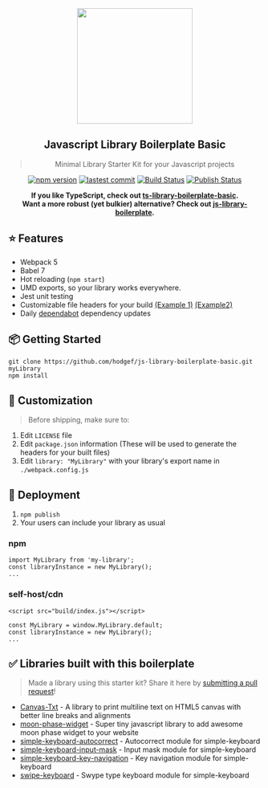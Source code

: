  <div align="center">
 <img align="center" width="230" src="https://i.imgur.com/pGGFGpi.png" />
  <h2>Javascript Library Boilerplate Basic</h2>
  <blockquote>Minimal Library Starter Kit for your Javascript projects</blockquote>
 
 <a href="https://www.npmjs.com/package/@hodgef/js-library-boilerplate-basic"><img src="https://badgen.net/npm/v/@hodgef/js-library-boilerplate-basic?color=blue" alt="npm version"></a> <a href="https://github.com/hodgef/js-library-boilerplate-basic"><img src="https://img.shields.io/github/last-commit/hodgef/js-library-boilerplate-basic" alt="lastest commit"></a> <a href="https://github.com/hodgef/js-library-boilerplate-basic/actions"><img alt="Build Status" src="https://github.com/hodgef/js-library-boilerplate-basic/workflows/Build/badge.svg?color=green" /></a> <a href="https://github.com/hodgef/js-library-boilerplate-basic/actions"> <img alt="Publish Status" src="https://github.com/hodgef/js-library-boilerplate-basic/workflows/Publish/badge.svg?color=green" /></a>
 
<strong>If you like TypeScript, check out [ts-library-boilerplate-basic](https://github.com/hodgef/ts-library-boilerplate-basic).</strong><br />
<strong>Want a more robust (yet bulkier) alternative? Check out [js-library-boilerplate](https://github.com/hodgef/js-library-boilerplate).</strong><br />
</div>

## ⭐️ Features

- Webpack 5
- Babel 7
- Hot reloading (`npm start`)
- UMD exports, so your library works everywhere.
- Jest unit testing
- Customizable file headers for your build [(Example 1)](https://github.com/hodgef/js-library-boilerplate-basic/blob/master/build/index.js) [(Example2)](https://github.com/hodgef/js-library-boilerplate-basic/blob/master/build/css/index.css)
- Daily [dependabot](https://dependabot.com) dependency updates

## 📦 Getting Started

```
git clone https://github.com/hodgef/js-library-boilerplate-basic.git myLibrary
npm install
```

## 💎 Customization

> Before shipping, make sure to:

1. Edit `LICENSE` file
2. Edit `package.json` information (These will be used to generate the headers for your built files)
3. Edit `library: "MyLibrary"` with your library's export name in `./webpack.config.js`

## 🚀 Deployment

1. `npm publish`
2. Your users can include your library as usual

### npm

```
import MyLibrary from 'my-library';
const libraryInstance = new MyLibrary();
...
```

### self-host/cdn

```
<script src="build/index.js"></script>

const MyLibrary = window.MyLibrary.default;
const libraryInstance = new MyLibrary();
...
```

## ✅ Libraries built with this boilerplate

> Made a library using this starter kit? Share it here by [submitting a pull request](https://github.com/hodgef/js-library-boilerplate-basic/pulls)!

- [Canvas-Txt](https://github.com/geongeorge/Canvas-Txt) - A library to print multiline text on HTML5 canvas with better line breaks and alignments
- [moon-phase-widget](https://github.com/g00dv1n/moon-phase-widget) - Super tiny javascript library to add awesome moon phase widget to your website
- [simple-keyboard-autocorrect](https://github.com/hodgef/simple-keyboard-autocorrect) - Autocorrect module for simple-keyboard
- [simple-keyboard-input-mask](https://github.com/hodgef/simple-keyboard-input-mask) - Input mask module for simple-keyboard
- [simple-keyboard-key-navigation](https://github.com/hodgef/simple-keyboard-key-navigation) - Key navigation module for simple-keyboard
- [swipe-keyboard](https://github.com/hodgef/swipe-keyboard) - Swype type keyboard module for simple-keyboard
